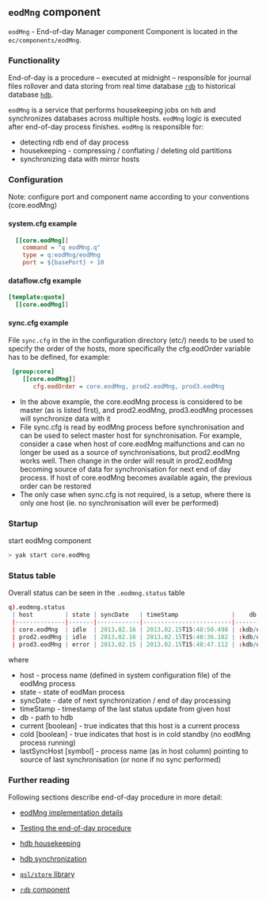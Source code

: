 ## **`eodMng` component**
`eodMng` - End-of-day Manager component
Component is located in the `ec/components/eodMng`.

### Functionality
End-of-day is a procedure – executed at midnight – responsible for journal files rollover and data
storing from real time database [`rdb`](../rdb) to historical database [`hdb`](../hdb).

`eodMng` is a service that performs housekeeping jobs on `hdb` and synchronizes databases across
multiple hosts. `eodMng` logic is executed after end-of-day process finishes. 
`eodMng` is responsible for:
- detecting rdb end of day process
- housekeeping - compressing / conflating / deleting old partitions
- synchronizing data with mirror hosts

### Configuration
Note: configure port and component name according to your conventions (core.eodMng)

#### system.cfg example
```cfg
  [[core.eodMng]]
    command = "q eodMng.q"
    type = q:eodMng/eodMng
    port = ${basePort} + 10
```

#### dataflow.cfg example
```cfg
[template:quote]
  [[core.eodMng]]
```

#### sync.cfg example
 File `sync.cfg` in the in the configuration directory (etc/) needs to be used to specify the order of the hosts, more specifically the cfg.eodOrder variable has to be defined, for example:
```cfg
 [group:core]
    [[core.eodMng]]
       cfg.eodOrder = core.eodMng, prod2.eodMng, prod3.eodMng
```
- In the above example, the core.eodMng process is considered to be master (as is listed first), and prod2.eodMng, prod3.eodMng processes will synchronize data with it
- File sync.cfg is read by eodMng process before synchronisation and can be used to select master host for synchronisation. For example, consider a case when host of core.eodMng malfunctions and can no longer be used as a source of synchronisations, but prod2.eodMng works well. Then change in the order will result in prod2.eodMng becoming source of data for synchronisation for next end of day process. If host of core.eodMng becomes available again, the previous order can be restored
- The only case when sync.cfg is not required, is a setup, where there is only one host (ie. no synchronisation will ever be performed)

### Startup
start eodMng component
```bash
> yak start core.eodMng
```

### Status table

 Overall status can be seen in the `.eodmng.status` table
```q
q).eodmng.status
 | host         | state | syncDate   | timeStamp               |    db    | current | cold | lastSyncHost |
 |--------------|-------|------------|-------------------------|----------|---------|------|--------------|
 | core.eodMng  | idle  | 2013.02.16 | 2013.02.15T15:48:50.498 | :kdb/db0 | 0       | 0    |none          |
 | prod2.eodMng | idle  | 2013.02.16 | 2013.02.15T15:48:36.102 | :kdb/db1 | 1       | 0    |core.eodMng   |
 | prod3.eodMng | error | 2013.02.15 | 2013.02.15T15:48:47.112 | :kdb/db2 | 0       | 1    |core.eodMng   |
```

 where
- host - process name (defined in system configuration file) of the eodMng process 
- state - state of eodMan process
- syncDate - date of next synchronization / end of day processing
- timeStamp - timestamp of the last status update from given host
- db - path to hdb
- current [boolean] - true indicates that this host is a current process
- cold [boolean] - true indicates that host is in cold standby (no eodMng process running)
- lastSyncHost [symbol] - process name (as in host column) pointing to source of last synchronisation (or none if no sync performed)

 
### Further reading

Following sections describe end-of-day procedure in more detail:
- [eodMng implementation details](eodMng-implementation-details)
- [Testing the end-of-day procedure](doc/Testing-the-end-of-day-procedure)
- [hdb housekeeping](doc/hdb-housekeeping)
- [hdb synchronization](doc/hdb-synchronization)

- [`qsl/store` library](../../libraries/qsl/store.q)
- [`rdb` component](../rdb)

